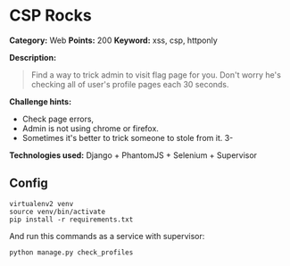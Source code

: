 # CSP Rocks
**Category:** Web
**Points:** 200
**Keyword:** xss, csp, httponly

**Description:**
> Find a way to trick admin to visit flag page for you. Don't worry he's checking all of user's 
profile pages each 30 seconds.

**Challenge hints:**
- Check page errors,
- Admin is not using chrome or firefox. 
- Sometimes it's better to trick someone to stole from it. 3- 

**Technologies used:**
Django + PhantomJS + Selenium + Supervisor

## Config
```
virtualenv2 venv
source venv/bin/activate
pip install -r requirements.txt
```

And run this commands as a service with supervisor:
```
python manage.py check_profiles
```


